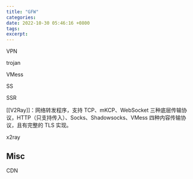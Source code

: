 ```yaml
---
title: "GFW"
categories: 
date: 2022-10-30 05:46:16 +0800
tags: 
excerpt: 
---
```






VPN

trojan

VMess

SS

SSR

[[V2Ray]]：网络转发程序，支持 TCP、mKCP、WebSocket 三种底层传输协议，HTTP（只支持传入）、Socks、Shadowsocks、VMess 四种内容传输协议，且有完整的 TLS 实现。


x2ray









## Misc

CDN


